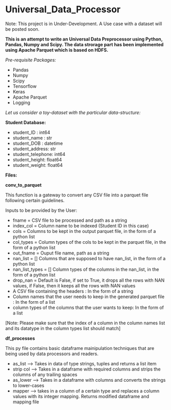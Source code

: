 # Universal_Data_Processor 
Note: This project is in Under-Development. A Use case with a dataset will be posted soon.

**This is an attempt to write an Universal Data Preprocessor using Python, Pandas, Numpy and Scipy. The data strorage part has been implemented using Apache Parquet which is based on HDFS.**

_Pre-requisite Packages:_

- Pandas
- Numpy
- Scipy
- Tensorflow
- Keras
- Apache Parquet
- Logging

_Let us consider a toy-dataset with the particular data-structure:_

**Student Database:**

- student_ID : int64 
- student_name : str
- student_DOB : datetime
- student_address: str
- student_telephone: int64
- student_height: float64
- student_weight: float64

**Files:**

**conv_to_parquet**

This function is a gateway to convert any CSV file into a parquet file following certain guidelines.

Inputs to be provided by the User:

- fname = CSV file to be processed and path as a string
- index_col = Column name to be indexed (Student ID in this case)
- cols = Columns to be kept in the output parquet file, in the form of a python list
- col_types = Column types of the cols to be kept in the parquet file, in the form of a python list
- out_fname = Ouput file name, path as a string
- nan_list = [] Columns that are supposed to have nan_list, in the form of a python list
- nan_list_types = [] Column types of the columns in the nan_list, in the form of a python list
- drop_nan = Default is False, if set to True, it drops all the rows with NAN values, if False, then it keeps all the rows with NAN values
- A CSV file containing the headers : In the form of a string
- Column names that the user needs to keep in the generated parquet file : In the form of a list
- column types of the columns that the user wants to keep: In the form of a list

[Note: Please make sure that the index of a column in the column names list and its datatype in the column types list should match]

**df_processes**

This py file contains basic dataframe mainipulation techniques that are being used by data processors and readers.

- as_list --> Takes in data of type strings, tuples and returns a list item
- strip col --> Takes in a dataframe with required columns and strips the columns of any trailing spaces
- as_lower --> Takes in a dataframe with columns and converts the strings to lower-cases
- mapper --> takes in a column of a certain type and replaces a column values with its integer mapping. Returns modified dataframe and mapping file

